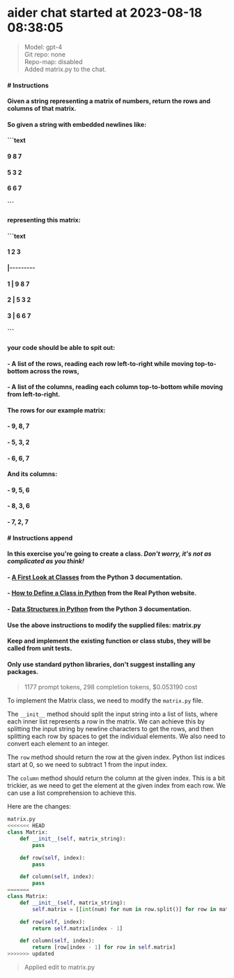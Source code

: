 
# aider chat started at 2023-08-18 08:38:05

> Model: gpt-4  
> Git repo: none  
> Repo-map: disabled  
> Added matrix.py to the chat.  

#### # Instructions  
####   
#### Given a string representing a matrix of numbers, return the rows and columns of that matrix.  
####   
#### So given a string with embedded newlines like:  
####   
#### ```text  
#### 9 8 7  
#### 5 3 2  
#### 6 6 7  
#### ```  
####   
#### representing this matrix:  
####   
#### ```text  
####     1  2  3  
####   |---------  
#### 1 | 9  8  7  
#### 2 | 5  3  2  
#### 3 | 6  6  7  
#### ```  
####   
#### your code should be able to spit out:  
####   
#### - A list of the rows, reading each row left-to-right while moving top-to-bottom across the rows,  
#### - A list of the columns, reading each column top-to-bottom while moving from left-to-right.  
####   
#### The rows for our example matrix:  
####   
#### - 9, 8, 7  
#### - 5, 3, 2  
#### - 6, 6, 7  
####   
#### And its columns:  
####   
#### - 9, 5, 6  
#### - 8, 3, 6  
#### - 7, 2, 7  
#### # Instructions append  
####   
#### In this exercise you're going to create a **class**.  _Don't worry, it's not as complicated as you think!_   
####   
#### -   [**A First Look at Classes**](https://docs.python.org/3/tutorial/classes.html#a-first-look-at-classes) from the Python 3 documentation.   
#### -   [**How to Define a Class in Python**](https://realpython.com/python3-object-oriented-programming/#how-to-define-a-class-in-python) from the Real Python website.    
#### -   [**Data Structures in Python**](https://docs.python.org/3/tutorial/datastructures.html) from the Python 3 documentation.  
####   
#### ####  
####   
#### Use the above instructions to modify the supplied files: matrix.py  
#### Keep and implement the existing function or class stubs, they will be called from unit tests.  
#### Only use standard python libraries, don't suggest installing any packages.  
> 1177 prompt tokens, 298 completion tokens, $0.053190 cost  

To implement the Matrix class, we need to modify the `matrix.py` file. 

The `__init__` method should split the input string into a list of lists, where each inner list represents a row in the matrix. We can achieve this by splitting the input string by newline characters to get the rows, and then splitting each row by spaces to get the individual elements. We also need to convert each element to an integer.

The `row` method should return the row at the given index. Python list indices start at 0, so we need to subtract 1 from the input index.

The `column` method should return the column at the given index. This is a bit trickier, as we need to get the element at the given index from each row. We can use a list comprehension to achieve this.

Here are the changes:

```python
matrix.py
<<<<<<< HEAD
class Matrix:
    def __init__(self, matrix_string):
        pass

    def row(self, index):
        pass

    def column(self, index):
        pass
=======
class Matrix:
    def __init__(self, matrix_string):
        self.matrix = [[int(num) for num in row.split()] for row in matrix_string.split('\n')]

    def row(self, index):
        return self.matrix[index - 1]

    def column(self, index):
        return [row[index - 1] for row in self.matrix]
>>>>>>> updated
```

> Applied edit to matrix.py  
